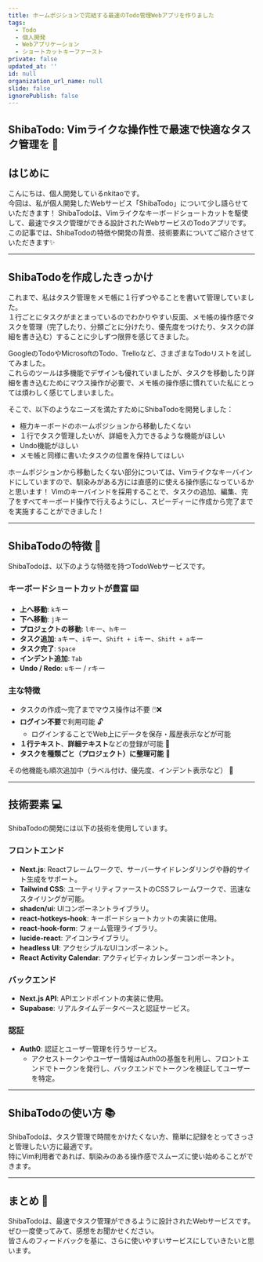 ```yaml
---
title: ホームポジションで完結する最速のTodo管理Webアプリを作りました
tags:
  - Todo
  - 個人開発
  - Webアプリケーション
  - ショートカットキーファースト 
private: false
updated_at: ''
id: null
organization_url_name: null
slide: false
ignorePublish: false
---
```


## ShibaTodo: Vimライクな操作性で最速で快適なタスク管理を 🚀

## はじめに

こんにちは、個人開発しているnkitaoです。  
今回は、私が個人開発したWebサービス「ShibaTodo」について少し語らせていただきます！
ShibaTodoは、Vimライクなキーボードショートカットを駆使して、最速でタスク管理ができる設計されたWebサービスのTodoアプリです。  
この記事では、ShibaTodoの特徴や開発の背景、技術要素についてご紹介させていただきます✨

---

## ShibaTodoを作成したきっかけ 

これまで、私はタスク管理をメモ帳に１行ずつやることを書いて管理していました。  
１行ごとにタスクがまとまっているのでわかりやすい反面、メモ帳の操作感でタスクを管理（完了したり、分類ごとに分けたり、優先度をつけたり、タスクの詳細を書き込む）することに少しずつ限界を感じてきました。

GoogleのTodoやMicrosoftのTodo、Trelloなど、さまざまなTodoリストを試してみました。  
これらのツールは多機能でデザインも優れていましたが、タスクを移動したり詳細を書き込むためにマウス操作が必要で、メモ帳の操作感に慣れていた私にとっては煩わしく感じてしまいました。  

そこで、以下のようなニーズを満たすためにShibaTodoを開発しました：

* 極力キーボードのホームポジションから移動したくない
* １行でタスク管理したいが、詳細を入力できるような機能がほしい
* Undo機能がほしい
* メモ帳と同様に書いたタスクの位置を保持してほしい

ホームポジションから移動したくない部分については、Vimライクなキーバインドにしていますので、馴染みがある方には直感的に使える操作感になっているかと思います！
Vimのキーバインドを採用することで、タスクの追加、編集、完了をすべてキーボード操作で行えるようにし、スピーディーに作成から完了までを実施することができました！

---

## ShibaTodoの特徴 🌟

ShibaTodoは、以下のような特徴を持つTodoWebサービスです。

### キーボードショートカットが豊富 ⌨️

- **上へ移動**: `k`キー  
- **下へ移動**: `j`キー  
- **プロジェクトの移動**: `l`キー、`h`キー  
- **タスク追加**: `a`キー、`i`キー、`Shift + i`キー、`Shift + a`キー  
- **タスク完了**: `Space`  
- **インデント追加**: `Tab`  
- **Undo / Redo**: `u`キー / `r`キー  

### 主な特徴

- タスクの作成〜完了までマウス操作は不要 🖱️❌  
- **ログイン不要**で利用可能 🔓  
  - ログインすることでWeb上にデータを保存・履歴表示などが可能  
- **１行テキスト**、**詳細テキスト**などの登録が可能 📝  
- **タスクを種類ごと（プロジェクト）に整理可能** 📂  

その他機能も順次追加中（ラベル付け、優先度、インデント表示など） 🔧  

---

## 技術要素 💻

ShibaTodoの開発には以下の技術を使用しています。

### フロントエンド

- **Next.js**: Reactフレームワークで、サーバーサイドレンダリングや静的サイト生成をサポート。  
- **Tailwind CSS**: ユーティリティファーストのCSSフレームワークで、迅速なスタイリングが可能。  
- **shadcn/ui**: UIコンポーネントライブラリ。  
- **react-hotkeys-hook**: キーボードショートカットの実装に使用。  
- **react-hook-form**: フォーム管理ライブラリ。  
- **lucide-react**: アイコンライブラリ。  
- **headless UI**: アクセシブルなUIコンポーネント。  
- **React Activity Calendar**: アクティビティカレンダーコンポーネント。  

### バックエンド

- **Next.js API**: APIエンドポイントの実装に使用。  
- **Supabase**: リアルタイムデータベースと認証サービス。  

### 認証

- **Auth0**: 認証とユーザー管理を行うサービス。  
  - アクセストークンやユーザー情報はAuth0の基盤を利用し、フロントエンドでトークンを発行し、バックエンドでトークンを検証してユーザーを特定。  

---

## ShibaTodoの使い方 📚

ShibaTodoは、タスク管理で時間をかけたくない方、簡単に記録をとってさっさと管理したい方に最適です。  
特にVim利用者であれば、馴染みのある操作感でスムーズに使い始めることができます。

---

## まとめ 🏁

ShibaTodoは、最速でタスク管理ができるように設計されたWebサービスです。  
ぜひ一度使ってみて、感想をお聞かせください。  
皆さんのフィードバックを基に、さらに使いやすいサービスにしていきたいと思います。
